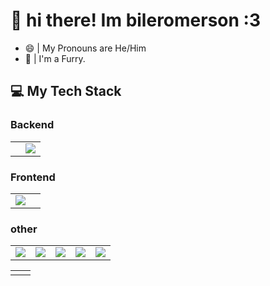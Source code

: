 # 👋 hi there! Im bileromerson :3
* 😄 | My Pronouns are He/Him
* 🦊 | I'm a Furry.
<h2 align="left">💻 My Tech Stack</h2>
<h3>Backend</h3>
<table>
    <td><img src="https://img.shields.io/badge/Node.js-%2320232a.svg?style=for-the-badge&logo=node.js&logoColor=green" alt=""></td>
    <td><img src="https://img.shields.io/badge/express.js-%2320232a.svg?style=for-the-badge&logo=express&logoColor=%2361DAFB"></td>

</table>
<h3>Frontend</h3>
<table>
     <td><img src="https://img.shields.io/badge/javascript-%2320232a.svg?style=for-the-badge&logo=javascript&logoColor=%23F7DF1E"></td>
    <td><img src="https://img.shields.io/badge/HTML5-%2320232a.svg?style=for-the-badge&logo=html5&logoColor=orange" alt=""></td>
</table>
<h3>other</h3>
<table>
        <td><img src="https://img.shields.io/badge/css-%2320232a.svg?style=for-the-badge&logo=css&logoColor=white"></td>
    <td><img src="https://img.shields.io/badge/python-%2320232a.svg?style=for-the-badge&logo=python&logoColor=white"></td>
    <td><img src="https://img.shields.io/badge/C & C++-%2320232a.svg?style=for-the-badge&logo=c&logoColor=white"></td>
    <td><img src="https://img.shields.io/badge/csharp-%2320232a.svg?style=for-the-badge&logo=c#&logoColor=white"></td>
    <td><img src="https://img.shields.io/badge/markdown-%2320232a.svg?style=for-the-badge&logo=markdown&logoColor=white"></td>
</table>
<table>
    <td><img src="https://github-readme-stats.vercel.app/api/top-langs/?username=bileromerson&layout=compact&count_private=true&bg_color=2C2F33&text_color=00FFFF&title_color=FFA500&card_width=400" alt=""></td>
    <td><img src="https://github-readme-stats.vercel.app/api?username=bileromerson&count_private=true&bg_color=2C2F33&text_color=00FFFF&title_color=FFA500&show_icons=true&icon_color=FFD700&card_width=400" alt=""></td>
</table>


